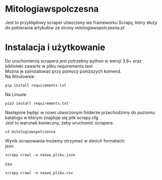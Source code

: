 # Mitologiawspolczesna
Jest to przykłądowy scraper utworzony we frameworku Scrapy, który służy do pobierania artykułów ze strony mitologiawspolczesna.pl
# Instalacja i użytkowanie
Do uruchomienia scrapera jest potrzebny python w wersji 3.6+ oraz biblioteki zawarte w pliku requirements.text <br/>Można je zainstalować przy pomocy poniższych komend.
<br/>Na Windowsie

```
pip install requirements.txt
```
Na Linuxie
```
pip3 install requirements.txt
```
Następnie będąc w nowo utworzonym folderze przechodzimy do poziomu katalogu w którym znajduje się plik scrapy.cfg
<br/>Jest to warunek konieczny, żeby uruchomić scrapera.
```
cd mitologiawspolczesna
```

Wynik scrapowania możemy otrzymać w dwóch formatach:
<br/>json
```
scrapy crawl -o nazwa_pliku.json
```
csv
```
scrapy crawl -o nazwa_pliku.csv
```
